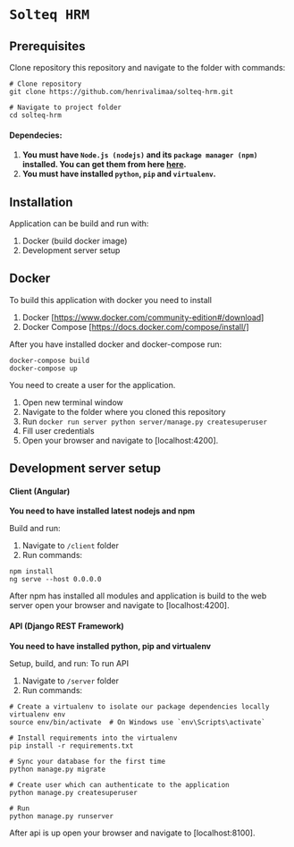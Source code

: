 # `Solteq HRM`

## Prerequisites

Clone repository this repository and navigate to the folder with commands:

```console
# Clone repository
git clone https://github.com/henrivalimaa/solteq-hrm.git

# Navigate to project folder
cd solteq-hrm
```
#### Dependecies:
1. **You must have `Node.js (nodejs)` and its `package manager (npm)` installed. You can get them from here [here](https://nodejs.org/en/).**
2. **You must have installed `python`, `pip` and `virtualenv`.** 


## Installation

Application can be build and run with:
1. Docker (build docker image)
2. Development server setup

## Docker

To build this application with docker you need to install
1. Docker [https://www.docker.com/community-edition#/download]
2. Docker Compose [https://docs.docker.com/compose/install/]

After you have installed docker and docker-compose run: 

```console
docker-compose build
docker-compose up
```

You need to create a user for the application.
1. Open new terminal window
2. Navigate to the folder where you cloned this repository
3. Run `docker run server python server/manage.py createsuperuser`
4. Fill user credentials 
4. Open your browser and navigate to [localhost:4200].

## Development server setup

#### Client (Angular)

**You need to have installed latest nodejs and npm**
 
 Build and run:
 1. Navigate to `/client` folder
 2. Run commands:

 ```console
 npm install
 ng serve --host 0.0.0.0
 ```
After npm has installed all modules and application is build to the web server open your browser and navigate to [localhost:4200].

#### API (Django REST Framework)

**You need to have installed python, pip and virtualenv**

Setup, build, and run:
To run API 
1. Navigate to `/server` folder
2. Run commands: 

```console
# Create a virtualenv to isolate our package dependencies locally
virtualenv env
source env/bin/activate  # On Windows use `env\Scripts\activate`

# Install requirements into the virtualenv
pip install -r requirements.txt

# Sync your database for the first time
python manage.py migrate

# Create user which can authenticate to the application
python manage.py createsuperuser

# Run
python manage.py runserver
```
After api is up open your browser and navigate to [localhost:8100].
